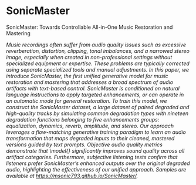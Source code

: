 # SonicMaster
SonicMaster: Towards Controllable All-in-One Music Restoration and Mastering

_Music recordings often suffer from audio quality issues such as excessive reverberation, distortion, clipping, tonal imbalances, and a narrowed stereo image, especially when created in non-professional settings without specialized equipment or expertise. These problems are typically corrected using separate specialized tools and manual adjustments. In this paper, we introduce SonicMaster, the first unified generative model for music restoration and mastering that addresses a broad spectrum of audio artifacts with text-based control. SonicMaster is conditioned on natural language instructions to apply targeted enhancements, or can operate in an automatic mode for general restoration.
To train this model, we construct the SonicMaster dataset, a large dataset of paired degraded and high-quality tracks by simulating common degradation types with nineteen degradation functions belonging to five enhancements groups: equalization, dynamics, reverb, amplitude, and stereo.
Our approach leverages a flow-matching generative training paradigm to learn an audio transformation that maps degraded inputs to their cleaned, mastered versions guided by text prompts. Objective audio quality metrics demonstrate that \model{} significantly improves sound quality across all artifact categories. Furthermore, subjective listening tests confirm that listeners prefer SonicMaster’s enhanced outputs over the original degraded audio, highlighting the effectiveness of our unified approach. Samples are available at https://msonic793.github.io/SonicMaster/._
